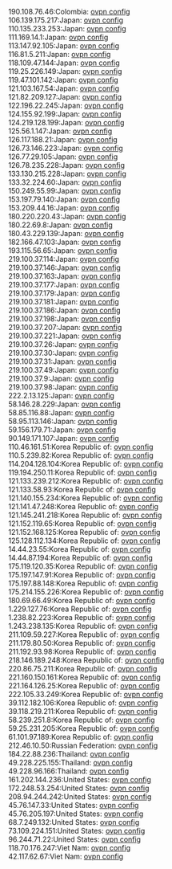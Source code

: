 190.108.76.46:Colombia: [ovpn config](vpn/190_108_76_46.ovpn)  
106.139.175.217:Japan: [ovpn config](vpn/106_139_175_217.ovpn)  
110.135.233.253:Japan: [ovpn config](vpn/110_135_233_253.ovpn)  
111.169.14.1:Japan: [ovpn config](vpn/111_169_14_1.ovpn)  
113.147.92.105:Japan: [ovpn config](vpn/113_147_92_105.ovpn)  
116.81.5.211:Japan: [ovpn config](vpn/116_81_5_211.ovpn)  
118.109.47.144:Japan: [ovpn config](vpn/118_109_47_144.ovpn)  
119.25.226.149:Japan: [ovpn config](vpn/119_25_226_149.ovpn)  
119.47.101.142:Japan: [ovpn config](vpn/119_47_101_142.ovpn)  
121.103.167.54:Japan: [ovpn config](vpn/121_103_167_54.ovpn)  
121.82.209.127:Japan: [ovpn config](vpn/121_82_209_127.ovpn)  
122.196.22.245:Japan: [ovpn config](vpn/122_196_22_245.ovpn)  
124.155.92.199:Japan: [ovpn config](vpn/124_155_92_199.ovpn)  
124.219.128.199:Japan: [ovpn config](vpn/124_219_128_199.ovpn)  
125.56.1.147:Japan: [ovpn config](vpn/125_56_1_147.ovpn)  
126.117.188.21:Japan: [ovpn config](vpn/126_117_188_21.ovpn)  
126.73.146.223:Japan: [ovpn config](vpn/126_73_146_223.ovpn)  
126.77.29.105:Japan: [ovpn config](vpn/126_77_29_105.ovpn)  
126.78.235.228:Japan: [ovpn config](vpn/126_78_235_228.ovpn)  
133.130.215.228:Japan: [ovpn config](vpn/133_130_215_228.ovpn)  
133.32.224.60:Japan: [ovpn config](vpn/133_32_224_60.ovpn)  
150.249.55.99:Japan: [ovpn config](vpn/150_249_55_99.ovpn)  
153.197.79.140:Japan: [ovpn config](vpn/153_197_79_140.ovpn)  
153.209.44.16:Japan: [ovpn config](vpn/153_209_44_16.ovpn)  
180.220.220.43:Japan: [ovpn config](vpn/180_220_220_43.ovpn)  
180.22.69.8:Japan: [ovpn config](vpn/180_22_69_8.ovpn)  
180.43.229.139:Japan: [ovpn config](vpn/180_43_229_139.ovpn)  
182.166.47.103:Japan: [ovpn config](vpn/182_166_47_103.ovpn)  
193.115.56.65:Japan: [ovpn config](vpn/193_115_56_65.ovpn)  
219.100.37.114:Japan: [ovpn config](vpn/219_100_37_114.ovpn)  
219.100.37.146:Japan: [ovpn config](vpn/219_100_37_146.ovpn)  
219.100.37.163:Japan: [ovpn config](vpn/219_100_37_163.ovpn)  
219.100.37.177:Japan: [ovpn config](vpn/219_100_37_177.ovpn)  
219.100.37.179:Japan: [ovpn config](vpn/219_100_37_179.ovpn)  
219.100.37.181:Japan: [ovpn config](vpn/219_100_37_181.ovpn)  
219.100.37.186:Japan: [ovpn config](vpn/219_100_37_186.ovpn)  
219.100.37.198:Japan: [ovpn config](vpn/219_100_37_198.ovpn)  
219.100.37.207:Japan: [ovpn config](vpn/219_100_37_207.ovpn)  
219.100.37.221:Japan: [ovpn config](vpn/219_100_37_221.ovpn)  
219.100.37.26:Japan: [ovpn config](vpn/219_100_37_26.ovpn)  
219.100.37.30:Japan: [ovpn config](vpn/219_100_37_30.ovpn)  
219.100.37.31:Japan: [ovpn config](vpn/219_100_37_31.ovpn)  
219.100.37.49:Japan: [ovpn config](vpn/219_100_37_49.ovpn)  
219.100.37.9:Japan: [ovpn config](vpn/219_100_37_9.ovpn)  
219.100.37.98:Japan: [ovpn config](vpn/219_100_37_98.ovpn)  
222.2.13.125:Japan: [ovpn config](vpn/222_2_13_125.ovpn)  
58.146.28.229:Japan: [ovpn config](vpn/58_146_28_229.ovpn)  
58.85.116.88:Japan: [ovpn config](vpn/58_85_116_88.ovpn)  
58.95.113.146:Japan: [ovpn config](vpn/58_95_113_146.ovpn)  
59.156.179.71:Japan: [ovpn config](vpn/59_156_179_71.ovpn)  
90.149.171.107:Japan: [ovpn config](vpn/90_149_171_107.ovpn)  
110.46.161.51:Korea Republic of: [ovpn config](vpn/110_46_161_51.ovpn)  
110.5.239.82:Korea Republic of: [ovpn config](vpn/110_5_239_82.ovpn)  
114.204.128.104:Korea Republic of: [ovpn config](vpn/114_204_128_104.ovpn)  
119.194.250.11:Korea Republic of: [ovpn config](vpn/119_194_250_11.ovpn)  
121.133.239.212:Korea Republic of: [ovpn config](vpn/121_133_239_212.ovpn)  
121.133.58.93:Korea Republic of: [ovpn config](vpn/121_133_58_93.ovpn)  
121.140.155.234:Korea Republic of: [ovpn config](vpn/121_140_155_234.ovpn)  
121.141.47.248:Korea Republic of: [ovpn config](vpn/121_141_47_248.ovpn)  
121.145.241.218:Korea Republic of: [ovpn config](vpn/121_145_241_218.ovpn)  
121.152.119.65:Korea Republic of: [ovpn config](vpn/121_152_119_65.ovpn)  
121.152.168.125:Korea Republic of: [ovpn config](vpn/121_152_168_125.ovpn)  
125.128.112.134:Korea Republic of: [ovpn config](vpn/125_128_112_134.ovpn)  
14.44.23.55:Korea Republic of: [ovpn config](vpn/14_44_23_55.ovpn)  
14.44.87.194:Korea Republic of: [ovpn config](vpn/14_44_87_194.ovpn)  
175.119.120.35:Korea Republic of: [ovpn config](vpn/175_119_120_35.ovpn)  
175.197.147.91:Korea Republic of: [ovpn config](vpn/175_197_147_91.ovpn)  
175.197.88.148:Korea Republic of: [ovpn config](vpn/175_197_88_148.ovpn)  
175.214.155.226:Korea Republic of: [ovpn config](vpn/175_214_155_226.ovpn)  
180.69.66.49:Korea Republic of: [ovpn config](vpn/180_69_66_49.ovpn)  
1.229.127.76:Korea Republic of: [ovpn config](vpn/1_229_127_76.ovpn)  
1.238.82.223:Korea Republic of: [ovpn config](vpn/1_238_82_223.ovpn)  
1.243.238.135:Korea Republic of: [ovpn config](vpn/1_243_238_135.ovpn)  
211.109.59.227:Korea Republic of: [ovpn config](vpn/211_109_59_227.ovpn)  
211.179.80.50:Korea Republic of: [ovpn config](vpn/211_179_80_50.ovpn)  
211.192.93.98:Korea Republic of: [ovpn config](vpn/211_192_93_98.ovpn)  
218.146.189.248:Korea Republic of: [ovpn config](vpn/218_146_189_248.ovpn)  
220.86.75.211:Korea Republic of: [ovpn config](vpn/220_86_75_211.ovpn)  
221.160.150.161:Korea Republic of: [ovpn config](vpn/221_160_150_161.ovpn)  
221.164.126.25:Korea Republic of: [ovpn config](vpn/221_164_126_25.ovpn)  
222.105.33.249:Korea Republic of: [ovpn config](vpn/222_105_33_249.ovpn)  
39.112.182.106:Korea Republic of: [ovpn config](vpn/39_112_182_106.ovpn)  
39.118.219.211:Korea Republic of: [ovpn config](vpn/39_118_219_211.ovpn)  
58.239.251.8:Korea Republic of: [ovpn config](vpn/58_239_251_8.ovpn)  
59.25.231.205:Korea Republic of: [ovpn config](vpn/59_25_231_205.ovpn)  
61.101.97.189:Korea Republic of: [ovpn config](vpn/61_101_97_189.ovpn)  
212.46.10.50:Russian Federation: [ovpn config](vpn/212_46_10_50.ovpn)  
184.22.88.236:Thailand: [ovpn config](vpn/184_22_88_236.ovpn)  
49.228.225.155:Thailand: [ovpn config](vpn/49_228_225_155.ovpn)  
49.228.96.166:Thailand: [ovpn config](vpn/49_228_96_166.ovpn)  
161.202.144.236:United States: [ovpn config](vpn/161_202_144_236.ovpn)  
172.248.53.254:United States: [ovpn config](vpn/172_248_53_254.ovpn)  
208.94.244.242:United States: [ovpn config](vpn/208_94_244_242.ovpn)  
45.76.147.33:United States: [ovpn config](vpn/45_76_147_33.ovpn)  
45.76.205.197:United States: [ovpn config](vpn/45_76_205_197.ovpn)  
68.7.249.132:United States: [ovpn config](vpn/68_7_249_132.ovpn)  
73.109.224.151:United States: [ovpn config](vpn/73_109_224_151.ovpn)  
96.244.71.22:United States: [ovpn config](vpn/96_244_71_22.ovpn)  
118.70.176.247:Viet Nam: [ovpn config](vpn/118_70_176_247.ovpn)  
42.117.62.67:Viet Nam: [ovpn config](vpn/42_117_62_67.ovpn)  
